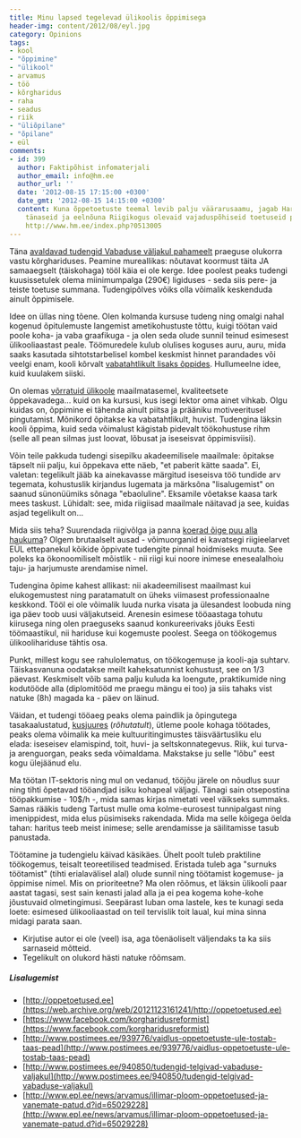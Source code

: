```yaml
---
title: Minu lapsed tegelevad ülikoolis õppimisega
header-img: content/2012/08/eyl.jpg
category: Opinions
tags:
- kool
- "õppimine"
- "ülikool"
- arvamus
- töö
- kõrgharidus
- raha
- seadus
- riik
- "üliõpilane"
- "õpilane"
- eül
comments:
- id: 399
  author: Faktipõhist infomaterjali
  author_email: info@hm.ee
  author_url: ''
  date: '2012-08-15 17:15:00 +0300'
  date_gmt: '2012-08-15 14:15:00 +0300'
  content: Kuna õppetoetuste teemal levib palju väärarusaamu, jagab Haridus- ja Teadusministeerium
    tänaseid ja eelnõuna Riigikogus olevaid vajaduspõhiseid toetuseid puudutavat faktiinfot.
    http://www.hm.ee/index.php?0513005
---
```

Täna <a href="https://www.facebook.com/events/503409649684458/503766492982107/?notif_t=plan_mall_activity">avaldavad tudengid Vabaduse väljakul pahameelt</a> praeguse olukorra vastu kõrghariduses. Peamine mureallikas: nõutavat koormust täita JA samaaegselt (täiskohaga) tööl käia ei ole kerge. Idee poolest peaks tudengi kuusissetulek olema miinimumpalga (290€) ligiduses - seda siis pere- ja teiste toetuse summana. Tudengipõlves võiks olla võimalik keskenduda ainult õppimisele.

Idee on üllas ning tõene. Olen kolmanda kursuse tudeng ning omalgi nahal kogenud õpitulemuste langemist ametikohustuste tõttu, kuigi töötan vaid poole koha- ja vaba graafikuga - ja olen seda olude sunnil teinud esimesest ülikooliaastast peale. Töömuredele kulub olulises koguses auru, auru, mida saaks kasutada sihtotstarbelisel kombel keskmist hinnet parandades või veelgi enam, kooli kõrvalt <span style="text-decoration: underline;">vabatahtlikult lisaks õppides</span>. Hullumeelne idee, kuid kuulakem siiski.

On olemas <a title="Coursera avatud ülikoolid" href="https://www.coursera.org/">võrratuid ülikoole</a> maailmatasemel, kvaliteetsete õppekavadega... kuid on ka kursusi, kus isegi lektor oma ainet vihkab. Olgu kuidas on, õppimine ei tähenda ainult piitsa ja prääniku motiveeritusel pingutamist. Mõnikord õpitakse ka vabatahtlikult, huvist. Tudengina läksin kooli õppima, kuid seda võimalust kägistab pidevalt töökohustuse rihm (selle all pean silmas just loovat, lõbusat ja iseseisvat õppimisviisi).

Võin teile pakkuda tudengi sisepilku akadeemilisele maailmale: õpitakse täpselt nii palju, kui õppekava ette näeb, "et paberit kätte saada". Ei, valetan: tegelikult jääb ka ainekavasse märgitud iseseisva töö tundide arv tegemata, kohustuslik kirjandus lugemata ja märksõna "lisalugemist" on saanud sünonüümiks sõnaga "ebaoluline". Eksamile võetakse kaasa tark mees taskust. Lühidalt: see, mida riigiisad maailmale näitavad ja see, kuidas asjad tegelikult on...

Mida siis teha? Suurendada riigivõlga ja panna <a href="http://www.kesknadal.ee/uudised?id=13874&amp;sess_admin=3d3b70e598a9da71c28d944ab1b5f491">koerad õige puu alla haukuma</a>? Olgem brutaalselt ausad - võimuorganid ei kavatsegi riigieelarvet EÜL ettepanekul kõikide õppivate tudengite pinnal hoidmiseks muuta. See poleks ka ökonoomiliselt mõistlik - nii riigi kui noore inimese enesealalhoiu taju- ja harjumuste arendamise nimel.

Tudengina õpime kahest allikast: nii akadeemilisest maailmast kui elukogemustest ning paratamatult on üheks viimasest professionaalne keskkond. Tööl ei ole võimalik luuda nurka visata ja ülesandest loobuda ning iga päev toob uusi väljakutseid. Arenesin esimese tööaastaga tohutu kiirusega ning olen praeguseks saanud konkureerivaks jõuks Eesti töömaastikul, nii hariduse kui kogemuste poolest. Seega on töökogemus ülikoolihariduse tähtis osa.

Punkt, millest kogu see rahulolematus, on töökogemuse ja kooli-aja suhtarv. Täiskasvanuna oodatakse meilt kaheksatunnist kohustust, see on 1/3 päevast. Keskmiselt võib sama palju kuluda ka loengute, praktikumide ning kodutööde alla (diplomitööd me praegu mängu ei too) ja siis tahaks vist natuke (8h) magada ka - päev on läinud.

Väidan, et tudengi tööaeg peaks olema paindlik ja õpingutega tasakaalustatud, <span style="text-decoration: underline;">kusjuures</span> (<em>rõhutatult</em>), ütleme poole kohaga töötades, peaks olema võimalik ka meie kultuuritingimustes täisväärtusliku elu elada: iseseisev elamispind, toit, huvi- ja seltskonnategevus. Riik, kui turva- ja arenguorgan, peaks seda võimaldama. Makstakse ju selle "lõbu" eest kogu ülejäänud elu.

Ma töötan IT-sektoris ning mul on vedanud, tööjõu järele on nõudlus suur ning tihti õpetavad tööandjad isiku kohapeal väljagi. Tänagi sain otsepostina tööpakkumise - 10$/h -, mida samas kirjas nimetati veel väikseks summaks. Samas rääkis tudeng Tartust mulle oma kolme-eurosest tunnipalgast ning imenippidest, mida elus püsimiseks rakendada. Mida ma selle kõigega öelda tahan: haritus teeb meist inimese; selle arendamisse ja säilitamisse tasub panustada.

Töötamine ja tudengielu käivad käsikäes. Ühelt poolt tuleb praktiline töökogemus, teisalt teoreetilised teadmised. Eristada tuleb aga "surnuks töötamist" (tihti erialavälisel alal) olude sunnil ning töötamist kogemuse- ja õppimise nimel. Mis on prioriteetne? Ma olen rõõmus, et läksin ülikooli paar aastat tagasi, sest sain kenasti jalad alla ja ei pea kogema kohe-kohe jõustuvaid olmetingimusi. Seepärast luban oma lastele, kes te kunagi seda loete: esimesed ülikooliaastad on teil tervislik toit laual, kui mina sinna midagi parata saan.

* Kirjutise autor ei ole (veel) isa, aga tõenäoliselt väljendaks ta ka siis sarnaseid mõtteid.
* Tegelikult on olukord hästi natuke rõõmsam.

<h5>Lisalugemist</h5>

- [http://oppetoetused.ee](https://web.archive.org/web/20121123161241/http://oppetoetused.ee)
- [https://www.facebook.com/korgharidusreformist](https://www.facebook.com/korgharidusreformist)
- [http://www.postimees.ee/939776/vaidlus-oppetoetuste-ule-tostab-taas-pead](http://www.postimees.ee/939776/vaidlus-oppetoetuste-ule-tostab-taas-pead)
- [http://www.postimees.ee/940850/tudengid-telgivad-vabaduse-valjakul](http://www.postimees.ee/940850/tudengid-telgivad-vabaduse-valjakul)
- [http://www.epl.ee/news/arvamus/illimar-ploom-oppetoetused-ja-vanemate-patud.d?id=65029228](http://www.epl.ee/news/arvamus/illimar-ploom-oppetoetused-ja-vanemate-patud.d?id=65029228)
